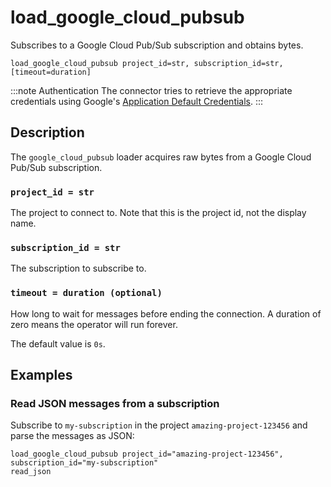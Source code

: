 # load_google_cloud_pubsub

Subscribes to a Google Cloud Pub/Sub subscription and obtains bytes.

```tql
load_google_cloud_pubsub project_id=str, subscription_id=str, [timeout=duration]
```

:::note Authentication
The connector tries to retrieve the appropriate credentials using Google's
[Application Default Credentials](https://google.aip.dev/auth/4110).
:::

## Description

The `google_cloud_pubsub` loader acquires raw bytes from a Google Cloud Pub/Sub subscription.

### `project_id = str`

The project to connect to. Note that this is the project id, not the display name.

### `subscription_id = str`

The subscription to subscribe to.

### `timeout = duration (optional)`

How long to wait for messages before ending the connection. A duration of zero means the operator will run forever.

The default value is `0s`.

## Examples

### Read JSON messages from a subscription

Subscribe to `my-subscription` in the project `amazing-project-123456` and parse
the messages as JSON:

```tql
load_google_cloud_pubsub project_id="amazing-project-123456", subscription_id="my-subscription"
read_json
```
